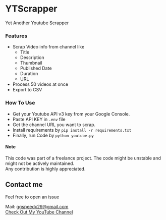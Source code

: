 # YTScrapper

Yet Another Youtube Scrapper

### Features
 - Scrap Video info from channel like
   - Title
   - Description
   - Thumbnail
   - Published Date
   - Duration
   - URL
 - Process 50 videos at once
 - Export to CSV
 
### How To Use

- Get your Youtube API v3 key from your Google Console.
- Paste API KEY in `.env` file
- Get the channel URL you want to scrap.
- Install requirements by `pip install -r requirements.txt`
- Finally, run Code by `python youtube.py`

####  Note
This code was part of a freelance project. The code might be unstable and might not be actively maintained.  
Any contribution is highly appreciated.


## Contact me

Feel free to open an issue  


Mail: [ggspeedx29@gmail.com](mailto:ggspeedx29@gmail.com)  
[Check Out My YouTube Channel](https://www.youtube.com/c/GyanaTech)

